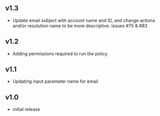 v1.3
----
- Update email subject with account name and ID, and change actions and/or resolution name to be more descriptive. Issues #75 & #83

v1.2
----
- Adding permissions required to run the policy

v1.1
----
- Updating input parameter name for email

v1.0
-----
- initial release
